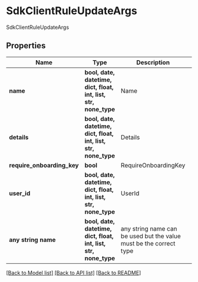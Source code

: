 # SdkClientRuleUpdateArgs

SdkClientRuleUpdateArgs

## Properties
Name | Type | Description | Notes
------------ | ------------- | ------------- | -------------
**name** | **bool, date, datetime, dict, float, int, list, str, none_type** | Name | 
**details** | **bool, date, datetime, dict, float, int, list, str, none_type** | Details | [optional] 
**require_onboarding_key** | **bool** | RequireOnboardingKey | [optional] 
**user_id** | **bool, date, datetime, dict, float, int, list, str, none_type** | UserId | [optional] 
**any string name** | **bool, date, datetime, dict, float, int, list, str, none_type** | any string name can be used but the value must be the correct type | [optional]

[[Back to Model list]](../README.md#documentation-for-models) [[Back to API list]](../README.md#documentation-for-api-endpoints) [[Back to README]](../README.md)


